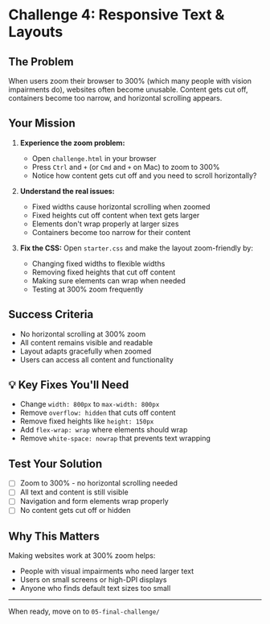 # Challenge 4: Responsive Text & Layouts

## The Problem
When users zoom their browser to 300% (which many people with vision impairments do), websites often become unusable. Content gets cut off, containers become too narrow, and horizontal scrolling appears.

## Your Mission
1. **Experience the zoom problem:**
   - Open `challenge.html` in your browser
   - Press `Ctrl` and `+` (or `Cmd` and `+` on Mac) to zoom to 300%
   - Notice how content gets cut off and you need to scroll horizontally?

2. **Understand the real issues:**
   - Fixed widths cause horizontal scrolling when zoomed
   - Fixed heights cut off content when text gets larger
   - Elements don't wrap properly at larger sizes
   - Containers become too narrow for their content

3. **Fix the CSS:**
   Open `starter.css` and make the layout zoom-friendly by:
   - Changing fixed widths to flexible widths
   - Removing fixed heights that cut off content
   - Making sure elements can wrap when needed
   - Testing at 300% zoom frequently

## Success Criteria
- No horizontal scrolling at 300% zoom
- All content remains visible and readable
- Layout adapts gracefully when zoomed
- Users can access all content and functionality

## 💡 Key Fixes You'll Need
- Change `width: 800px` to `max-width: 800px`
- Remove `overflow: hidden` that cuts off content
- Remove fixed heights like `height: 150px`
- Add `flex-wrap: wrap` where elements should wrap
- Remove `white-space: nowrap` that prevents text wrapping

## Test Your Solution
- [ ] Zoom to 300% - no horizontal scrolling needed
- [ ] All text and content is still visible
- [ ] Navigation and form elements wrap properly
- [ ] No content gets cut off or hidden

## Why This Matters
Making websites work at 300% zoom helps:
- People with visual impairments who need larger text
- Users on small screens or high-DPI displays
- Anyone who finds default text sizes too small

---
When ready, move on to `05-final-challenge/`
